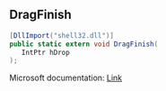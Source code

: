 ## DragFinish

```csharp
[DllImport("shell32.dll")]
public static extern void DragFinish(
   IntPtr hDrop
);
```

Microsoft documentation: [Link](https://docs.microsoft.com/en-us/windows/win32/api/shellapi/nf-shellapi-dragfinish)
